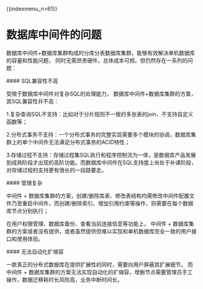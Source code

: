 {{indexmenu_n>61}}

# 数据库中间件的问题

数据库中间件+数据库集群构成的分库分表数据库集群，能够有效解决单机数据库的容量和性能问题，
同时无需昂贵硬件，总体成本可控。但仍然存在一系列的问题：

\#\#\#\# SQL兼容性不高

受限于数据库中间件对复杂SQL的处理能力， 数据库中间件+数据库集群的方案，其SQL兼容性并不高：

1.复杂查询SQL不支持：比如对于分片规则不一致的多张表的join、不支持自定义函数等；

2.分布式事务不支持：一个分布式事务的完整实现需要多个模块的协调，数据库集群上的单个中间件无法满足分布式事务的ACID特性；

3.存储过程不支持：存储过程集SQL执行和程序控制流为一体，是数据库产品发展到成熟阶段才出现的高阶功能。而数据库中间件在SQL支持度上尚处于补课阶段，对存储过程的支持更有很长的一段路要走。

\#\#\#\# 管理复杂

中间件 +
数据库集群的方案，创建/删除库表、修改表结构均需修改中间件配置文件乃至重启中间件，而创建/删除索引、增加引用约束等操作，则需要在每个数据库节点分别执行；

在用户权限管理、数据库备份、查看当前连接信息等功能上， 中间件 +
数据库集群的方案或者没有提供，或者虽然提供但难以实现和单机数据库完全一致的用户接口和使用体验。

\#\#\#\# 无法自动化扩缩容

一款真正的分布式数据库在提供扩展性的同时，需要向用户屏蔽其扩展细节。 而中间件 +
数据库集群的方案无法实现自动化的扩缩容，增删节点需要管理员手工操作，数据迁移耗时长风险高，业务中断时间长。
